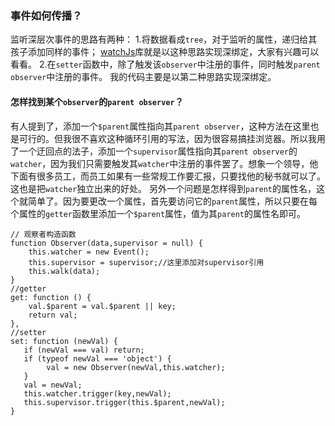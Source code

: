 ### 事件如何传播？
监听深层次事件的思路有两种：
1.将数据看成`tree`，对于监听的属性，递归给其孩子添加同样的事件；
[watchJs](https://github.com/melanke/Watch.JS/)库就是以这种思路实现深绑定，大家有兴趣可以看看。
2.在`setter`函数中，除了触发该`observer`中注册的事件，同时触发`parent observer`中注册的事件。
我的代码主要是以第二种思路实现深绑定。
#### 怎样找到某个`observer`的`parent observer`？
有人提到了，添加一个`$parent`属性指向其`parent observer`，这种方法在这里也是可行的。但我很不喜欢这种循环引用的写法，因为很容易搞挂浏览器。所以我用了一个迂回点的法子，添加一个`supervisor`属性指向其`parent observer`的`watcher`，因为我们只需要触发其`watcher`中注册的事件罢了。想象一个领导，他下面有很多员工，而员工如果有一些常规工作要汇报，只要找他的秘书就可以了。这也是把`watcher`独立出来的好处。
另外一个问题是怎样得到`parent`的属性名，这个就简单了。因为要更改一个属性，首先要访问它的`parent`属性，所以只要在每个属性的`getter`函数里添加一个`$parent`属性，值为其`parent`的属性名即可。
```
// 观察者构造函数
function Observer(data,supervisor = null) {
    this.watcher = new Event();
    this.supervisor = supervisor;//这里添加对supervisor引用
    this.walk(data);
}
//getter
get: function () {
    val.$parent = val.$parent || key;
    return val;
},
//setter
set: function (newVal) {
   if (newVal === val) return;
   if (typeof newVal === 'object') {
        val = new Observer(newVal,this.watcher);
   }
   val = newVal;
   this.watcher.trigger(key,newVal);
   this.supervisor.trigger(this.$parent,newVal);
}
```